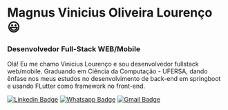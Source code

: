 # Magnus Vinicius Oliveira Lourenço :smiley:
### Desenvolvedor Full-Stack WEB/Mobile  

Olá! Eu me chamo Vinicius Lourenço e sou desenvolvedor fullstack web/mobile. Graduando em Ciência da Computação - UFERSA, dando ênfase nos meus estudos no desenvolvimento de back-end em springboot e usando FLutter como framework no front-end.

[![Linkedin Badge](https://img.shields.io/badge/-LinkedIn-blue?style=flat-square&logo=Linkedin&logoColor=white&link=https://www.linkedin.com/in/cesarionto/)](https://www.linkedin.com/in/vin%C3%ADcius-louren%C3%A7o-1273b1143/)
[![Whatsapp Badge](https://img.shields.io/badge/-Whatsapp-4CA143?style=flat-square&labelColor=4CA143&logo=whatsapp&logoColor=white&link=https://api.whatsapp.com/send?phone=5584996276442&text=Ol%C3%A1%2C%20eu%20vim%20atrav%C3%A9s%20do%20Github.%20Tudo%20Bem%3F)]([https://api.whatsapp.com/send?phone=5584996276442&text=Ol%C3%A1%2C%20eu%20vim%20atrav%C3%A9s%20do%20Github.%20Tudo%20Bem%3F](https://wa.me/5584988183168))
[![Gmail Badge](https://img.shields.io/badge/-Gmail-c14438?style=flat-square&logo=Gmail&logoColor=white&link=mailto:cesariopereiraneto@gmail.com)](mailto:viniciuslo55@gmail.com)
